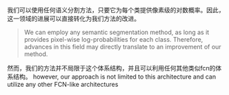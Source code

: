 
我们可以使用任何语义分割方法，只要它为每个类提供像素级的对数概率。因此，这一领域的进展可以直接转化为我们方法的改进。
> We can employ any semantic segmentation method, as long as it provides pixel-wise log-probabilities for each class. Therefore, advances in this field may directly translate to an improvement of our method. 


然而，我们的方法并不局限于这个体系结构，并且可以利用任何其他类似fcn的体系结构。
however, our approach is not limited to this architecture and can utilize any other FCN-like architectures
